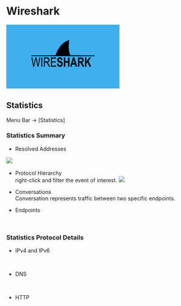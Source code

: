 # Wireshark
<img src="https://github.com/nkn-ctrl/pushtest/blob/main/wireshark-logo.png" width="300">

## Statistics
Menu Bar -> \[Statistics\]
### Statistics Summary
- Resolved Addresses
<img src="https://miro.medium.com/max/1400/0*gUDMUOL7UpGjkzj8.webp" width="500">

- Protocol Hierarchy  
  right-click and filter the event of interest.
  <img src="https://miro.medium.com/max/1400/0*-nIkphZ2R73fXfM0.webp" width="500">

- Conversations  
  Conversation represents traffic between two specific endpoints.
  <img src="" width="">

- Endpoints
<img src="" width="">

### Statistics Protocol Details
- IPv4 and IPv6
<img src="" width="">

- DNS
<img src="" width="">

- HTTP
<img src="" width="">